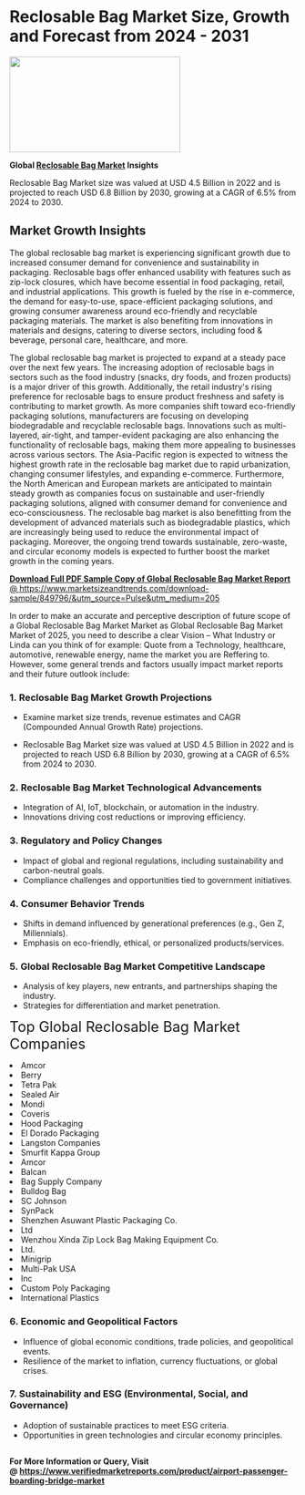 <H1>Reclosable Bag Market Size, Growth and Forecast from 2024 - 2031</H1><img class="aligncenter size-medium wp-image-584254" src="https://thirdeyenews.in/wp-content/uploads/2024/09/Global-Market-Research-300x168.jpeg" alt="" width="300" height="168" /><p><strong>Global&nbsp;<a href="https://www.marketsizeandtrends.com/download-sample/849796/&amp;utm_source=Pulse&amp;utm_medium=205">Reclosable Bag Market</a> Insights</strong></p><p>Reclosable Bag Market size was valued at USD 4.5 Billion in 2022 and is projected to reach USD 6.8 Billion by 2030, growing at a CAGR of 6.5% from 2024 to 2030.</p><p><h2>Market Growth Insights</h2> <p>The global reclosable bag market is experiencing significant growth due to increased consumer demand for convenience and sustainability in packaging. Reclosable bags offer enhanced usability with features such as zip-lock closures, which have become essential in food packaging, retail, and industrial applications. This growth is fueled by the rise in e-commerce, the demand for easy-to-use, space-efficient packaging solutions, and growing consumer awareness around eco-friendly and recyclable packaging materials. The market is also benefiting from innovations in materials and designs, catering to diverse sectors, including food & beverage, personal care, healthcare, and more.</p> <p><a href="#"></a></p> <p>The global reclosable bag market is projected to expand at a steady pace over the next few years. The increasing adoption of reclosable bags in sectors such as the food industry (snacks, dry foods, and frozen products) is a major driver of this growth. Additionally, the retail industry's rising preference for reclosable bags to ensure product freshness and safety is contributing to market growth. As more companies shift toward eco-friendly packaging solutions, manufacturers are focusing on developing biodegradable and recyclable reclosable bags. Innovations such as multi-layered, air-tight, and tamper-evident packaging are also enhancing the functionality of reclosable bags, making them more appealing to businesses across various sectors. The Asia-Pacific region is expected to witness the highest growth rate in the reclosable bag market due to rapid urbanization, changing consumer lifestyles, and expanding e-commerce. Furthermore, the North American and European markets are anticipated to maintain steady growth as companies focus on sustainable and user-friendly packaging solutions, aligned with consumer demand for convenience and eco-consciousness. The reclosable bag market is also benefitting from the development of advanced materials such as biodegradable plastics, which are increasingly being used to reduce the environmental impact of packaging. Moreover, the ongoing trend towards sustainable, zero-waste, and circular economy models is expected to further boost the market growth in the coming years. <p><a href="#"></p><p><span class=""><strong>Download Full PDF Sample Copy of Global Reclosable Bag Market Report</strong> @ <a href="https://www.marketsizeandtrends.com/download-sample/849796/&amp;utm_source=Pulse&amp;utm_medium=205" target="_blank">https://www.marketsizeandtrends.com/download-sample/849796/&amp;utm_source=Pulse&amp;utm_medium=205</a></span></p><p>In order to make an accurate and perceptive description of future scope of a Global&nbsp;Reclosable Bag Market Market as Global&nbsp;Reclosable Bag Market Market of 2025, you need to describe a clear Vision &ndash; What Industry or Linda can you think of for example: Quote from a Technology, healthcare, automotive, renewable energy, name the market you are Reffering to. However, some general trends and factors usually impact market reports and their future outlook include:</p><h3>1.&nbsp;<strong>Reclosable Bag Market Growth Projections</strong></h3><ul><li>Examine market size trends, revenue estimates and CAGR (Compounded Annual Growth Rate) projections.</li><li><p>Reclosable Bag Market size was valued at USD 4.5 Billion in 2022 and is projected to reach USD 6.8 Billion by 2030, growing at a CAGR of 6.5% from 2024 to 2030.</p></li></ul><h3>2.&nbsp;<strong>Reclosable Bag Market Technological Advancements</strong></h3><ul><li>Integration of AI, IoT, blockchain, or automation in the industry.</li><li>Innovations driving cost reductions or improving efficiency.</li></ul><h3>3.&nbsp;<strong>Regulatory and Policy Changes</strong></h3><ul><li>Impact of global and regional regulations, including sustainability and carbon-neutral goals.</li><li>Compliance challenges and opportunities tied to government initiatives.</li></ul><h3>4.&nbsp;<strong>Consumer Behavior Trends</strong></h3><ul><li>Shifts in demand influenced by generational preferences (e.g., Gen Z, Millennials).</li><li>Emphasis on eco-friendly, ethical, or personalized products/services.</li></ul><h3>5.&nbsp;<strong>Global Reclosable Bag Market Competitive Landscape</strong></h3><ul><li>Analysis of key players, new entrants, and partnerships shaping the industry.</li><li>Strategies for differentiation and market penetration.</li></ul><p data-pm-slice="1 1 []"><span style="color: inherit; font-family: inherit; font-size: 25px;">Top Global Reclosable Bag Market Companies</span></p><div class="" data-test-id=""><p><li>Amcor</li><li> Berry</li><li> Tetra Pak</li><li> Sealed Air</li><li> Mondi</li><li> Coveris</li><li> Hood Packaging</li><li> El Dorado Packaging</li><li> Langston Companies</li><li> Smurfit Kappa Group</li><li> Amcor</li><li> Balcan</li><li> Bag Supply Company</li><li> Bulldog Bag</li><li> SC Johnson</li><li> SynPack</li><li> Shenzhen Asuwant Plastic Packaging Co.</li><li>Ltd</li><li> Wenzhou Xinda Zip Lock Bag Making Equipment Co.</li><li> Ltd.</li><li> Minigrip</li><li> Multi-Pak USA</li><li> Inc</li><li> Custom Poly Packaging</li><li> International Plastics</li></p></div><h3>6.&nbsp;<strong>Economic and Geopolitical Factors</strong></h3><ul><li>Influence of global economic conditions, trade policies, and geopolitical events.</li><li>Resilience of the market to inflation, currency fluctuations, or global crises.</li></ul><h3>7.&nbsp;<strong>Sustainability and ESG (Environmental, Social, and Governance)</strong></h3><ul><li>Adoption of sustainable practices to meet ESG criteria.</li><li>Opportunities in green technologies and circular economy principles.</li></ul><h2><strong style="font-size: 14px;">For More Information or Query, Visit @&nbsp;</strong><a style="background-color: #ffffff; font-size: 14px;" href="https://www.marketsizeandtrends.com/report/reclosable-bag-market/" target="_blank">https://www.verifiedmarketreports.com/product/airport-passenger-boarding-bridge-market</a></h2>

